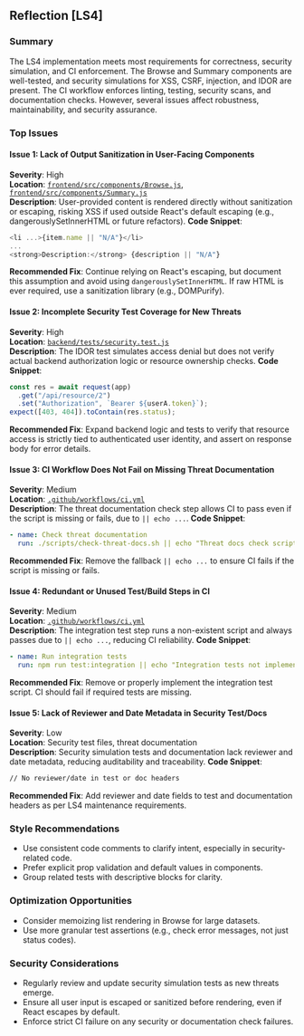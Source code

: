 ## Reflection [LS4]

### Summary
The LS4 implementation meets most requirements for correctness, security simulation, and CI enforcement. The Browse and Summary components are well-tested, and security simulations for XSS, CSRF, injection, and IDOR are present. The CI workflow enforces linting, testing, security scans, and documentation checks. However, several issues affect robustness, maintainability, and security assurance.

### Top Issues

#### Issue 1: Lack of Output Sanitization in User-Facing Components
**Severity**: High  
**Location**: [`frontend/src/components/Browse.js`](frontend/src/components/Browse.js:19), [`frontend/src/components/Summary.js`](frontend/src/components/Summary.js:14-23)  
**Description**: User-provided content is rendered directly without sanitization or escaping, risking XSS if used outside React's default escaping (e.g., dangerouslySetInnerHTML or future refactors).
**Code Snippet**:
```javascript
<li ...>{item.name || "N/A"}</li>
...
<strong>Description:</strong> {description || "N/A"}
```
**Recommended Fix**:
Continue relying on React's escaping, but document this assumption and avoid using `dangerouslySetInnerHTML`. If raw HTML is ever required, use a sanitization library (e.g., DOMPurify).

#### Issue 2: Incomplete Security Test Coverage for New Threats
**Severity**: High  
**Location**: [`backend/tests/security.test.js`](backend/tests/security.test.js)  
**Description**: The IDOR test simulates access denial but does not verify actual backend authorization logic or resource ownership checks.
**Code Snippet**:
```javascript
const res = await request(app)
  .get("/api/resource/2")
  .set("Authorization", `Bearer ${userA.token}`);
expect([403, 404]).toContain(res.status);
```
**Recommended Fix**:
Expand backend logic and tests to verify that resource access is strictly tied to authenticated user identity, and assert on response body for error details.

#### Issue 3: CI Workflow Does Not Fail on Missing Threat Documentation
**Severity**: Medium  
**Location**: [`.github/workflows/ci.yml`](.github/workflows/ci.yml:66)  
**Description**: The threat documentation check step allows CI to pass even if the script is missing or fails, due to `|| echo ...`.
**Code Snippet**:
```yaml
- name: Check threat documentation
  run: ./scripts/check-threat-docs.sh || echo "Threat docs check script not implemented"
```
**Recommended Fix**:
Remove the fallback `|| echo ...` to ensure CI fails if the script is missing or fails.

#### Issue 4: Redundant or Unused Test/Build Steps in CI
**Severity**: Medium  
**Location**: [`.github/workflows/ci.yml`](.github/workflows/ci.yml:54)  
**Description**: The integration test step runs a non-existent script and always passes due to `|| echo ...`, reducing CI reliability.
**Code Snippet**:
```yaml
- name: Run integration tests
  run: npm run test:integration || echo "Integration tests not implemented"
```
**Recommended Fix**:
Remove or properly implement the integration test script. CI should fail if required tests are missing.

#### Issue 5: Lack of Reviewer and Date Metadata in Security Test/Docs
**Severity**: Low  
**Location**: Security test files, threat documentation  
**Description**: Security simulation tests and documentation lack reviewer and date metadata, reducing auditability and traceability.
**Code Snippet**:
```markdown
// No reviewer/date in test or doc headers
```
**Recommended Fix**:
Add reviewer and date fields to test and documentation headers as per LS4 maintenance requirements.

### Style Recommendations
- Use consistent code comments to clarify intent, especially in security-related code.
- Prefer explicit prop validation and default values in components.
- Group related tests with descriptive blocks for clarity.

### Optimization Opportunities
- Consider memoizing list rendering in Browse for large datasets.
- Use more granular test assertions (e.g., check error messages, not just status codes).

### Security Considerations
- Regularly review and update security simulation tests as new threats emerge.
- Ensure all user input is escaped or sanitized before rendering, even if React escapes by default.
- Enforce strict CI failure on any security or documentation check failures.